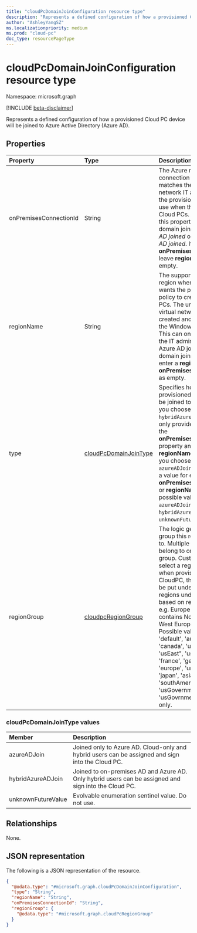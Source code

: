 ```yaml
---
title: "cloudPcDomainJoinConfiguration resource type"
description: "Represents a defined configuration of how a provisioned Cloud PC device will be joined to Azure Active Directory."
author: "AshleyYangSZ"
ms.localizationpriority: medium
ms.prod: "cloud-pc"
doc_type: resourcePageType
---
```


# cloudPcDomainJoinConfiguration resource type

Namespace: microsoft.graph

[!INCLUDE [beta-disclaimer](../../includes/beta-disclaimer.md)]

Represents a defined configuration of how a provisioned Cloud PC device will be joined to Azure Active Directory (Azure AD).

## Properties
|Property|Type|Description|
|:---|:---|:---|
|onPremisesConnectionId|String|The Azure network connection ID that matches the virtual network IT admins want the provisioning policy to use when they create Cloud PCs. You can use this property in both domain join types: _Azure AD joined_ or _Hybrid Azure AD joined_. If you enter an **onPremisesConnectionId**, leave **regionName** as empty.|
|regionName|String|The supported Azure region where the IT admin wants the provisioning policy to create Cloud PCs. The underlying virtual network will be created and managed by the Windows 365 service. This can only be entered if the IT admin chooses Azure AD joined as the domain join type. If you enter a **regionName**, leave **onPremisesConnectionId** as empty.|
|type|[cloudPcDomainJoinType](#cloudpcdomainjointype-values)|Specifies how the provisioned Cloud PC will be joined to Azure AD. If you choose the `hybridAzureADJoin` type, only provide a value for the **onPremisesConnectionId** property and leave **regionName** as empty. If you choose the `azureADJoin` type, provide a value for either **onPremisesConnectionId** or **regionName**. The possible values are: `azureADJoin`, `hybridAzureADJoin`, `unknownFutureValue`.|
|regionGroup|[cloudpcRegionGroup](../resources/cloudpcsupportedregion.md#cloudpcRegionGroup-values)|The logic geographic group this region belongs to. Multiple regions could belong to one region group. Customer could select a regionGroup when provision a CloudPC, the CloudPC will be put under one of the regions under the group based on resource status. e.g. Europe region group contains North Europe and West Europe regions. Possible values are: 'default', 'australia', 'canada', 'usCentral', 'usEast", 'usWest', 'france', 'germany', 'europe', 'unitedKingdom', 'japan', 'asia', 'india', 'southAmerica', 'usGovernment' annd 'usGovrnmentDod'. Read-only.|

### cloudPcDomainJoinType values

|Member|Description|
|:---|:---|
|azureADJoin|Joined only to Azure AD. Cloud-only and hybrid users can be assigned and sign into the Cloud PC.|
|hybridAzureADJoin|Joined to on-premises AD and Azure AD. Only hybrid users can be assigned and sign into the Cloud PC.|
|unknownFutureValue|Evolvable enumeration sentinel value. Do not use.|

## Relationships
None.

## JSON representation
The following is a JSON representation of the resource.
<!-- {
  "blockType": "resource",
  "@odata.type": "microsoft.graph.cloudPcDomainJoinConfiguration"
}
-->
``` json
{
  "@odata.type": "#microsoft.graph.cloudPcDomainJoinConfiguration",
  "type": "String",
  "regionName": "String",
  "onPremisesConnectionId": "String",
  "regionGroup": {
    "@odata.type": "#microsoft.graph.cloudPcRegionGroup"
  }
}
```
